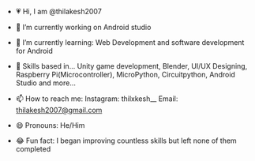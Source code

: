 - 💗 Hi, I am @thilakesh2007 

- 🔭 I’m currently working on Android studio 

- 🌱 I’m currently learning: Web Development and software development for Android 

- 💬 Skills based in... Unity game development, Blender, UI/UX Designing, Raspberry Pi(Microcontroller), MicroPython, Circuitpython, Android Studio and more...

- 📫 How to reach me: Instagram: thilxkesh__ Email: thilakesh2007@gmail.com

- 😄 Pronouns: He/Him

- 😂 Fun fact: I began improving countless skills but left none of them completed
